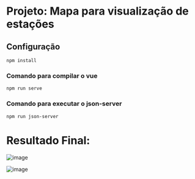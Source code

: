 # Projeto: Mapa para visualização de estações

## Configuração
```
npm install
```

### Comando para compilar o vue
```
npm run serve
```

### Comando para executar o json-server
```
npm run json-server
```

# Resultado Final:

![image](https://user-images.githubusercontent.com/49928186/185816302-e1aa6381-22a0-4017-b0f2-dc165b53f938.png)

![image](https://user-images.githubusercontent.com/49928186/185816380-365e1fe0-ddb5-4ef2-a686-842bd90df610.png)

